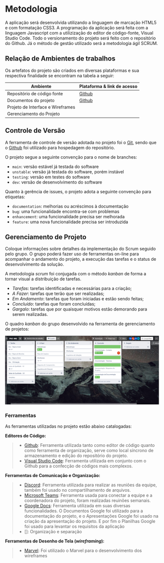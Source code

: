 
# Metodologia

A aplicação será desenvolvida utilizando a linguagem de marcação HTML5 e com formatação CSS3. A programação da aplicação será feita com a linguagem Javascript com a utilizização do editor de código-fonte, Visual Studio Code. Todo o versionamento do projeto será feito com o repositório do Github. Já o método de gestão utilizado será a metodologia ágil SCRUM.

## Relação de Ambientes de trabalhos

Os artefatos do projeto são criados em diversas plataformas e sua respectiva finalidade se encontram na tabela a seguir:

|     Ambiente                    |   Plataforma & link de acesso                                                             |
|---------------------------------|-------------------------------------------------------------------------------------------|
|Repositório de código fonte      | [Github](https://github.com/ICEI-PUC-Minas-PMV-ADS/pmv-ads-2022-2-e1-proj-web-t4-restringindo-restricoes/)|
|Documentos do projeto            | [Github](https://github.com/ICEI-PUC-Minas-PMV-ADS/pmv-ads-2022-2-e1-proj-web-t4-restringindo-restricoes/tree/main/docs/)| 
|Projeto de Interface e Wireframes|  |
|Gerenciamento do Projeto         |  | 

## Controle de Versão

A ferramenta de controle de versão adotada no projeto foi o
[Git](https://git-scm.com/), sendo que o [Github](https://github.com)
foi utilizado para hospedagem do repositório.

O projeto segue a seguinte convenção para o nome de branches:

- `main`: versão estável já testada do software
- `unstable`: versão já testada do software, porém instável
- `testing`: versão em testes do software
- `dev`: versão de desenvolvimento do software

Quanto à gerência de issues, o projeto adota a seguinte convenção para
etiquetas:

- `documentation`: melhorias ou acréscimos à documentação
- `bug`: uma funcionalidade encontra-se com problemas
- `enhancement`: uma funcionalidade precisa ser melhorada
- `feature`: uma nova funcionalidade precisa ser introduzida

## Gerenciamento de Projeto

Coloque informações sobre detalhes da implementação do Scrum seguido pelo grupo. O grupo poderá fazer uso de ferramentas on-line para acompanhar o andamento do projeto, a execução das tarefas e o status de desenvolvimento da solução.
 
A metodologia *scrum* foi conjugada com o método *kanban* de forma a tornar visual a distribuição de tarefas.

* *Tarefas*: tarefas identificadas e necessárias para a criação;
* *A Fazer*: tarefas que terão que ser realizadas;
* *Em Andamento*: tarefas que foram iniciadas e estão sendo feitas;
* *Concluído*: tarefas que foram concluídas;
* *Gargalo*: tarefas que por quaisquer motivos estão demorando para serem realizadas.

O quadro *kanban* do grupo desenvolvido na ferramenta de gerenciamento de projetos: 

![Trello](https://github.com/ICEI-PUC-Minas-PMV-ADS/pmv-ads-2022-2-e1-proj-web-t4-restringindo-restricoes/blob/main/docs/img/Trello%20print.png?raw=true/)

### Ferramentas

As ferramentas utilizadas no projeto estão abaixo catalogadas:

**Editores de Código:**

> - [Github](https://github.com/): Ferramenta utilizada tanto como editor de código quanto como ferramenta de organização, serve como local síncrono de armazenamento e edição do repositório do projeto.
> - [Visual Studio Code](https://code.visualstudio.com/): Ferramenta utilizada em conjunto com o Github para a confecção de códigos mais complexos.

**Ferramentas de Comunicação e Organização:**

> - [Discord](https://discord.com/): Ferramenta utilizada para realizar as reuniões da equipe, também foi usado no compartilhamento de arquivos.
> - [Microsoft Teams](https://www.microsoft.com/pt-br/microsoft-teams/group-chat-software/): Ferramenta usada para conectar a equipe e a coordenadora do projeto, foram realizadas reuinões semanais.
> - [Google Docs](https://docs.google.com/document/u/0/?hl=pt-BR/): Ferramenta utilizada em suas diversas funcionalidades. O Documentos Google foi utilizado para a documentação do projeto, e o Apresentações Google foi usado na criação da apresentação do projeto. E por fim o Planilhas Google foi usado para levantar os requisitos da aplicação
> - []: Organização e separação

**Ferramentas de Desenho de Tela (_wireframing_):**

> - [Marvel](https://marvelapp.com/): Foi utilizado o Marvel para o desenvolvimento dos wireframes
